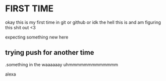 # FIRST TIME 


okay this is my first time in git or github or idk the hell this is and am figuring this shit out <3


expecting something new here 

## trying push for another time 

.something in the waaaaaay uhmmmmmmmmmmmmm 


alexa